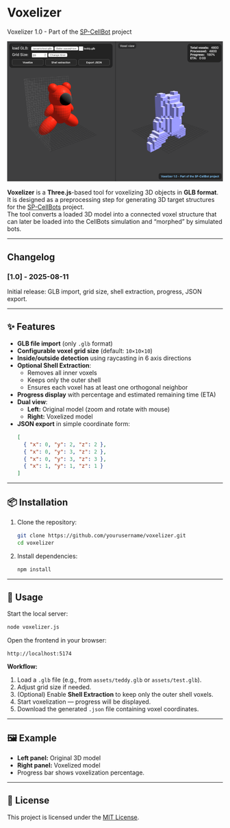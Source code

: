 # Voxelizer
Voxelizer 1.0 - Part of the [SP-CellBot](https://github.com/svenpohl/sp-cellbots) project

![Voxelizer Screenshot](docs/screenshot.png)

**Voxelizer** is a **Three.js**-based tool for voxelizing 3D objects in **GLB format**.  
It is designed as a preprocessing step for generating 3D target structures for the [SP-CellBots](https://github.com/svenpohl/sp-cellbots) project.  
The tool converts a loaded 3D model into a connected voxel structure that can later be loaded into the CellBots simulation and “morphed” by simulated bots.

---

## Changelog
### [1.0] - 2025-08-11

Initial release: GLB import, grid size, shell extraction, progress, JSON export.

 
---

## ✨ Features

- **GLB file import** (only `.glb` format)
- **Configurable voxel grid size** (default: `10×10×10`)
- **Inside/outside detection** using raycasting in 6 axis directions
- **Optional Shell Extraction**:
  - Removes all inner voxels
  - Keeps only the outer shell  
  - Ensures each voxel has at least one orthogonal neighbor
- **Progress display** with percentage and estimated remaining time (ETA)
- **Dual view**:
  - **Left:** Original model (zoom and rotate with mouse)
  - **Right:** Voxelized model
- **JSON export** in simple coordinate form:
  ```json
  [
    { "x": 0, "y": 2, "z": 2 },
    { "x": 0, "y": 3, "z": 2 },
    { "x": 0, "y": 3, "z": 3 },
    { "x": 1, "y": 1, "z": 1 }
  ]
  ```

---

## 📦 Installation

1. Clone the repository:
   ```bash
   git clone https://github.com/yourusername/voxelizer.git
   cd voxelizer
   ```

2. Install dependencies:
   ```bash
   npm install
   ```

---

## 🚀 Usage

Start the local server:
```bash
node voxelizer.js
```

Open the frontend in your browser:
```
http://localhost:5174
```

**Workflow:**
1. Load a `.glb` file (e.g., from `assets/teddy.glb` or `assets/test.glb`).
2. Adjust grid size if needed.
3. (Optional) Enable **Shell Extraction** to keep only the outer shell voxels.
4. Start voxelization — progress will be displayed.
5. Download the generated `.json` file containing voxel coordinates.

---

## 🖼 Example

- **Left panel:** Original 3D model  
- **Right panel:** Voxelized model  
- Progress bar shows voxelization percentage.

---

## 📄 License

This project is licensed under the [MIT License](LICENSE).
